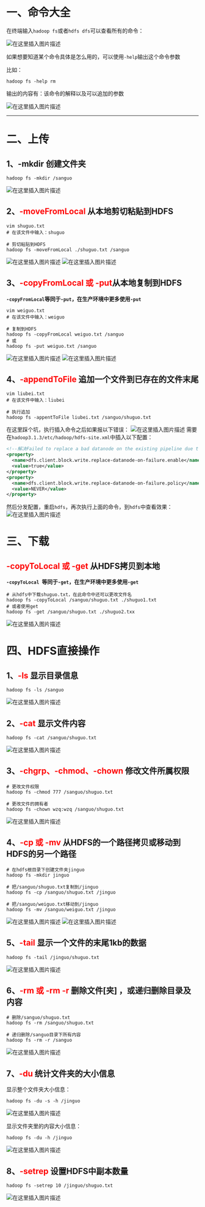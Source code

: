 # 一、命令大全
在终端输入`hadoop fs`或者`hdfs dfs`可以查看所有的命令：

![在这里插入图片描述](https://img-blog.csdnimg.cn/20210405162806930.png?x-oss-process=image/watermark,type_ZmFuZ3poZW5naGVpdGk,shadow_10,text_aHR0cHM6Ly9ibG9nLmNzZG4ubmV0L2xlc2lsZXFpbg==,size_16,color_FFFFFF,t_70)

如果想要知道某个命令具体是怎么用的，可以使用`-help`输出这个命令参数

比如：

```shell
hadoop fs -help rm
```
输出的内容有：该命令的解释以及可以追加的参数

![在这里插入图片描述](https://img-blog.csdnimg.cn/20210405162958246.png?x-oss-process=image/watermark,type_ZmFuZ3poZW5naGVpdGk,shadow_10,text_aHR0cHM6Ly9ibG9nLmNzZG4ubmV0L2xlc2lsZXFpbg==,size_16,color_FFFFFF,t_70)

---

# 二、上传

## 1、-mkdir	创建文件夹

```shell
hadoop fs -mkdir /sanguo
```
![在这里插入图片描述](https://img-blog.csdnimg.cn/20210405164034296.png?x-oss-process=image/watermark,type_ZmFuZ3poZW5naGVpdGk,shadow_10,text_aHR0cHM6Ly9ibG9nLmNzZG4ubmV0L2xlc2lsZXFpbg==,size_16,color_FFFFFF,t_70)

## 2、<font color='red'>-moveFromLocal</font>	从本地剪切粘贴到HDFS

```shell
vim shuguo.txt
# 在该文件中输入：shuguo

# 剪切粘贴到HDFS
hadoop fs -moveFromLocal ./shuguo.txt /sanguo
```
![在这里插入图片描述](https://img-blog.csdnimg.cn/20210405164540629.png?x-oss-process=image/watermark,type_ZmFuZ3poZW5naGVpdGk,shadow_10,text_aHR0cHM6Ly9ibG9nLmNzZG4ubmV0L2xlc2lsZXFpbg==,size_16,color_FFFFFF,t_70)
![在这里插入图片描述](https://img-blog.csdnimg.cn/20210405164606839.png?x-oss-process=image/watermark,type_ZmFuZ3poZW5naGVpdGk,shadow_10,text_aHR0cHM6Ly9ibG9nLmNzZG4ubmV0L2xlc2lsZXFpbg==,size_16,color_FFFFFF,t_70)

## 3、<font color='red'>-copyFromLocal 或 -put</font>从本地复制到HDFS

**`-copyFromLocal`等同于`-put`，在生产环境中更多使用`-put`**

```shell
vim weiguo.txt
# 在该文件中输入：weiguo

# 复制到HDFS
hadoop fs -copyFromLocal weiguo.txt /sanguo
# 或
hadoop fs -put weiguo.txt /sanguo
```
![在这里插入图片描述](https://img-blog.csdnimg.cn/20210405165043721.png?x-oss-process=image/watermark,type_ZmFuZ3poZW5naGVpdGk,shadow_10,text_aHR0cHM6Ly9ibG9nLmNzZG4ubmV0L2xlc2lsZXFpbg==,size_16,color_FFFFFF,t_70)
![在这里插入图片描述](https://img-blog.csdnimg.cn/2021040516511525.png?x-oss-process=image/watermark,type_ZmFuZ3poZW5naGVpdGk,shadow_10,text_aHR0cHM6Ly9ibG9nLmNzZG4ubmV0L2xlc2lsZXFpbg==,size_16,color_FFFFFF,t_70)

## 4、<font color='red'>-appendToFile</font>	追加一个文件到已存在的文件末尾

```shell
vim liubei.txt
# 在该文件中输入：liubei

# 执行追加
hadoop fs -appentToFile liubei.txt /sanguo/shuguo.txt
```

在这里踩个坑，执行插入命令之后如果报以下错误：
![在这里插入图片描述](https://img-blog.csdnimg.cn/20210405170737658.png?x-oss-process=image/watermark,type_ZmFuZ3poZW5naGVpdGk,shadow_10,text_aHR0cHM6Ly9ibG9nLmNzZG4ubmV0L2xlc2lsZXFpbg==,size_16,color_FFFFFF,t_70)
需要在`hadoop3.1.3/etc/hadoop/hdfs-site.xml`中插入以下配置：
```xml
<!--解决Failed to replace a bad datanode on the existing pipeline due to no more good datanodes being availa 异常 -->
<property>
  <name>dfs.client.block.write.replace-datanode-on-failure.enable</name>
  <value>true</value>
</property>
<property>
  <name>dfs.client.block.write.replace-datanode-on-failure.policy</name>
  <value>NEVER</value>
</property>
```

然后分发配置，重启`hdfs`，再次执行上面的命令，到`hdfs`中查看效果：
![在这里插入图片描述](https://img-blog.csdnimg.cn/20210405170928461.png?x-oss-process=image/watermark,type_ZmFuZ3poZW5naGVpdGk,shadow_10,text_aHR0cHM6Ly9ibG9nLmNzZG4ubmV0L2xlc2lsZXFpbg==,size_16,color_FFFFFF,t_70)

# 三、下载
## <font color='red'>-copyToLocal 或 -get</font>	从HDFS拷贝到本地

**`-copyToLocal `等同于`-get`，在生产环境中更多使用`-get`**

```shell
# 从hdfs中下载shuguo.txt，在此命令中还可以更改文件名
hadoop fs -copyToLocal /sanguo/shuguo.txt ./shuguo1.txt
# 或者使用get
hadoop fs -get /sanguo/shuguo.txt ./shuguo2.txx
```
![在这里插入图片描述](https://img-blog.csdnimg.cn/20210405171312590.png?x-oss-process=image/watermark,type_ZmFuZ3poZW5naGVpdGk,shadow_10,text_aHR0cHM6Ly9ibG9nLmNzZG4ubmV0L2xlc2lsZXFpbg==,size_16,color_FFFFFF,t_70)

# 四、HDFS直接操作

## 1、<font color='red'>-ls</font>	显示目录信息

```shell
hadoop fs -ls /sanguo
```
![在这里插入图片描述](https://img-blog.csdnimg.cn/20210405171445537.png)
## 2、<font color='red'>-cat</font>	显示文件内容
```shell
hadoop fs -cat /sanguo/shuguo.txt
```
![在这里插入图片描述](https://img-blog.csdnimg.cn/20210405171547698.png)
## 3、<font color='red'>-chgrp、-chmod、-chown</font>	修改文件所属权限

```shell
# 更改文件权限
hadoop fs -chmod 777 /sanguo/shuguo.txt

# 更改文件的拥有者
hadoop fs -chown wzq:wzq /sanguo/shuguo.txt
```
![在这里插入图片描述](https://img-blog.csdnimg.cn/20210405171943498.png?x-oss-process=image/watermark,type_ZmFuZ3poZW5naGVpdGk,shadow_10,text_aHR0cHM6Ly9ibG9nLmNzZG4ubmV0L2xlc2lsZXFpbg==,size_16,color_FFFFFF,t_70)
## 4、<font color='red'>-cp 或 -mv</font>	从HDFS的一个路径拷贝或移动到HDFS的另一个路径

```shell
# 在hdfs根目录下创建文件夹jinguo
hadoop fs -mkdir jinguo

# 把/sanguo/shuguo.txt复制到/jinguo 
hadoop fs -cp /sanguo/shuguo.txt /jinguo

# 把/sanguo/weiguo.txt移动到/jinguo
hadoop fs -mv /sanguo/weiguo.txt /jinguo
```
![在这里插入图片描述](https://img-blog.csdnimg.cn/2021040517240077.png?x-oss-process=image/watermark,type_ZmFuZ3poZW5naGVpdGk,shadow_10,text_aHR0cHM6Ly9ibG9nLmNzZG4ubmV0L2xlc2lsZXFpbg==,size_16,color_FFFFFF,t_70)
![在这里插入图片描述](https://img-blog.csdnimg.cn/20210405172432427.png?x-oss-process=image/watermark,type_ZmFuZ3poZW5naGVpdGk,shadow_10,text_aHR0cHM6Ly9ibG9nLmNzZG4ubmV0L2xlc2lsZXFpbg==,size_16,color_FFFFFF,t_70)

## 5、<font color='red'>-tail</font>	显示一个文件的末尾1kb的数据
```shell
hadoop fs -tail /jinguo/shuguo.txt
```
![在这里插入图片描述](https://img-blog.csdnimg.cn/20210405172626774.png)

## 6、<font color='red'>-rm 或 -rm -r</font>	删除文件[夹] ，或递归删除目录及内容

```shell
# 删除/sanguo/shuguo.txt
hadoop fs -rm /sanguo/shuguo.txt

# 递归删除/sanguo目录下所有内容
hadoop fs -rm -r /sanguo
```
![在这里插入图片描述](https://img-blog.csdnimg.cn/2021040517284730.png?x-oss-process=image/watermark,type_ZmFuZ3poZW5naGVpdGk,shadow_10,text_aHR0cHM6Ly9ibG9nLmNzZG4ubmV0L2xlc2lsZXFpbg==,size_16,color_FFFFFF,t_70)

## 7、<font color='red'>-du</font>	统计文件夹的大小信息

显示整个文件夹大小信息：
```shell
hadoop fs -du -s -h /jinguo
```
![在这里插入图片描述](https://img-blog.csdnimg.cn/20210405173109875.png)

显示文件夹里的内容大小信息：

```shell
hadoop fs -du -h /jinguo
```
![在这里插入图片描述](https://img-blog.csdnimg.cn/20210405173128464.png)
## 8、<font color='red'>-setrep</font> 设置HDFS中副本数量

```shell
hadoop fs -setrep 10 /jinguo/shuguo.txt
```
![在这里插入图片描述](https://img-blog.csdnimg.cn/2021040517325854.png?x-oss-process=image/watermark,type_ZmFuZ3poZW5naGVpdGk,shadow_10,text_aHR0cHM6Ly9ibG9nLmNzZG4ubmV0L2xlc2lsZXFpbg==,size_16,color_FFFFFF,t_70)

